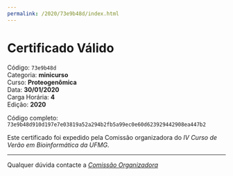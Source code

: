```yaml
---
permalink: /2020/73e9b48d/index.html
---
```


# Certificado Válido

Código: `73e9b48d`<br>
Categoria: **minicurso**<br>
Curso: **Proteogenômica**<br>
Data: **30/01/2020**<br>
Carga Horária: **4**<br>
Edição: **2020**<br>


Código completo: `73e9b48d910d197e7e03819a52a294b2fb5a99ec0e60d623929442908ea447b2`


Este certificado foi expedido pela Comissão organizadora do *IV Curso de Verão em Bioinformática da UFMG*.

----

Qualquer dúvida contacte a [_Comissão Organizadora_](<mailto:cursobioinfoufmg@gmail.com$subject=[Certificados]>)

